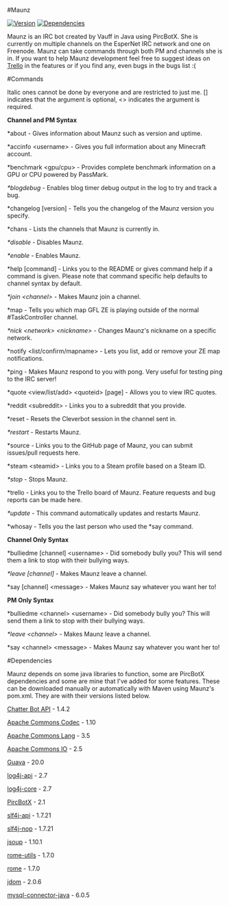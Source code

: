 #Maunz

[![Version](https://badge.fury.io/gh/Vauff%2FMaunz.svg)](https://badge.fury.io/gh/Vauff%2FMaunz) [![Dependencies](https://www.versioneye.com/user/projects/580525054c7414002e7d4642/badge.svg)](https://www.versioneye.com/user/projects/580525054c7414002e7d4642)

Maunz is an IRC bot created by Vauff in Java using PircBotX. She is currently on multiple channels on the EsperNet IRC network and one on Freenode. Maunz can take commands through both PM and channels she is in. If you want to help Maunz development feel free to suggest ideas on [Trello](https://trello.com/b/9W7PmTvX/maunz) in the features or if you find any, even bugs in the bugs list :(

#Commands

Italic ones cannot be done by everyone and are restricted to just me. [] indicates that the argument is optional, \<> indicates the argument is required.

__Channel and PM Syntax__
 
*about - Gives information about Maunz such as version and uptime.
 
*accinfo \<username> - Gives you full information about any Minecraft account.

*benchmark \<gpu/cpu> - Provides complete benchmark information on a GPU or CPU powered by PassMark.

_*blogdebug_ - Enables blog timer debug output in the log to try and track a bug.

*changelog [version] - Tells you the changelog of the Maunz version you specify.

*chans - Lists the channels that Maunz is currently in.
 
_*disable_ - Disables Maunz.
 
_*enable_ - Enables Maunz.

*help \[command] - Links you to the README or gives command help if a command is given. Please note that command specific help defaults to channel syntax by default.

_*join \<channel>_ - Makes Maunz join a channel.

*map - Tells you which map GFL ZE is playing outside of the normal #TaskController channel.

_*nick \<network> \<nickname>_ - Changes Maunz's nickname on a specific network.

*notify \<list/confirm/mapname> - Lets you list, add or remove your ZE map notifications.

*ping - Makes Maunz respond to you with pong. Very useful for testing ping to the IRC server!

*quote \<view/list/add> \<quoteid> [page] - Allows you to view IRC quotes.

*reddit \<subreddit> - Links you to a subreddit that you provide.

*reset - Resets the Cleverbot session in the channel sent in.

_*restart_ - Restarts Maunz.
 
*source - Links you to the GitHub page of Maunz, you can submit issues/pull requests here.

*steam \<steamid> - Links you to a Steam profile based on a Steam ID.

_*stop_ - Stops Maunz.

*trello - Links you to the Trello board of Maunz. Feature requests and bug reports can be made here.

_*update_ - This command automatically updates and restarts Maunz.

*whosay - Tells you the last person who used the *say command.

__Channel Only Syntax__

*bulliedme [channel] \<username> - Did somebody bully you? This will send them a link to stop with their bullying ways.

_*leave [channel]_ - Makes Maunz leave a channel.

*say [channel] \<message> - Makes Maunz say whatever you want her to!

__PM Only Syntax__

*bulliedme \<channel> \<username> - Did somebody bully you? This will send them a link to stop with their bullying ways.

_*leave \<channel>_ - Makes Maunz leave a channel.

*say \<channel> \<message> - Makes Maunz say whatever you want her to!

#Dependencies

Maunz depends on some java libraries to function, some are PircBotX dependencies and some are mine that I've added for some features. These can be downloaded manually or automatically with Maven using Maunz's pom.xml. They are with their versions listed below.

[Chatter Bot API](https://github.com/pierredavidbelanger/chatter-bot-api) - 1.4.2

[Apache Commons Codec](https://commons.apache.org/proper/commons-codec/) - 1.10

[Apache Commons Lang](https://commons.apache.org/proper/commons-lang/) - 3.5

[Apache Commons IO](https://commons.apache.org/proper/commons-io/) - 2.5

[Guava](https://github.com/google/guava) - 20.0

[log4j-api](http://logging.apache.org/log4j/2.x/) - 2.7

[log4j-core](http://logging.apache.org/log4j/2.x/) - 2.7

[PircBotX](https://github.com/TheLQ/pircbotx) - 2.1

[slf4j-api](http://www.slf4j.org/) - 1.7.21

[slf4j-nop](http://www.slf4j.org/) - 1.7.21

[jsoup](https://jsoup.org/) - 1.10.1

[rome-utils](http://rometools.github.io/rome/) - 1.7.0

[rome](http://rometools.github.io/rome/) - 1.7.0

[jdom](http://www.jdom.org/) - 2.0.6

[mysql-connector-java](https://dev.mysql.com/downloads/connector/j/) - 6.0.5
